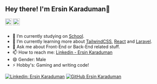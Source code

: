 ## Hey there! I'm Ersin Karaduman👋

<a href="https://www.linkedin.com/in/ersin-karaduman-b49130217/">
  <img align="left" alt="Ersin's Linkdein" width="22px" src="https://cdn.jsdelivr.net/npm/simple-icons@v3/icons/linkedin.svg" />
</a>
<a href="https://github.com/Ersin2004">
  <img align="left" alt="Ersin's Github" width="22px" src="https://cdn.jsdelivr.net/npm/simple-icons@v3/icons/github.svg" />
</a>

<br/>
<br/>


- 🔭 I’m currently studying on [School](https://www.bit-academy.nl).
- 🌱 I’m currently learning more about [TailwindCSS](https://tailwindcss.com/), [React](https://reactjs.org/) and [Laravel](https://laravel.com/).
- 💬 Ask me about Front-End or Back-End related stuff.
- 📫 How to reach me: [Linkedin - Ersin Karaduman](https://www.linkedin.com/in/ersin-karaduman-b49130217/)
- 😄 Gender: Male
- ⚡ Hobby's: Gaming and writing code!

[![Linkedin: Ersin Karaduman](https://img.shields.io/badge/-Ersin-blue?style=flat-square&logo=Linkedin&logoColor=white&link=https://www.linkedin.com/in/ersin-karaduman-b49130217/)](https://www.linkedin.com/in/ersin-karaduman-39a29721a/)
[![GitHub Ersin Karaduman](https://img.shields.io/github/followers/Ersin2004?label=follow&style=social)](https://github.com/Ersin2004)

<div align="center">
